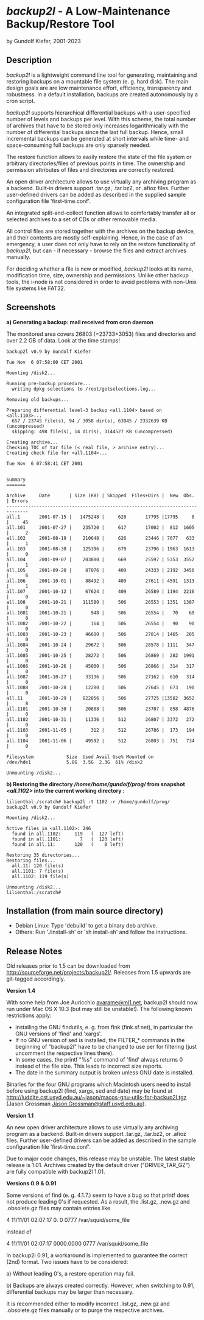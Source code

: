 # *backup2l* - A Low-Maintenance Backup/Restore Tool

by Gundolf Kiefer, 2001-2023

## Description

*backup2l* is a lightweight command line tool for generating, maintaining and restoring backups on a mountable file system (e. g. hard disk). The main design goals are are low maintenance effort, efficiency, transparency and robustness. In a default installation, backups are created autonomously by a cron script.

*backup2l* supports hierarchical differential backups with a user-specified number of levels and backups per level. With this scheme, the total number of archives that have to be stored only increases logarithmically with the number of differential backups since the last full backup. Hence, small incremental backups can be generated at short intervals while time- and space-consuming full backups are only sparsely needed.

The restore function allows to easily restore the state of the file system or arbitrary directories/files of previous points in time. The ownership and permission attributes of files and directories are correctly restored.

An open driver architecture allows to use virtually any archiving program as a backend. Built-in drivers support .tar.gz, .tar.bz2, or .afioz files. Further user-defined drivers can be added as described in the supplied sample configuration file 'first-time.conf'.

An integrated split-and-collect function allows to comfortably transfer all or selected archives to a set of CDs or other removable media.

All control files are stored together with the archives on the backup device, and their contents are mostly self-explaining. Hence, in the case of an emergency, a user does not only have to rely on the restore functionality of *backup2l*, but can - if necessary - browse the files and extract archives manually.

For deciding whether a file is new or modified, *backup2l* looks at its name, modification time, size, ownership and permissions. Unlike other backup tools, the i-node is not considered in order to avoid problems with non-Unix file systems like FAT32.

## Screenshots

**a) Generating a backup: mail received from cron daemon**

The monitored area covers 26803 (=23733+3053) files and directories and over 2.2 GB of data. Look at the time stamps!

```
backup2l v0.9 by Gundolf Kiefer

Tue Nov  6 07:58:00 CET 2001

Mounting /disk2...

Running pre-backup procedure...
  writing dpkg selections to /root/getselections.log...

Removing old backups...

Preparing differential level-3 backup <all.1104> based on <all.1103>...
  657 / 23745 file(s), 94 / 3058 dir(s), 63945 / 2332639 KB (uncompressed)
  skipping: 498 file(s), 14 dir(s), 3144527 KB (uncompressed)

Creating archive...
Checking TOC of tar file (< real file, > archive entry)...
Creating check file for <all.1104>...

Tue Nov  6 07:58:41 CET 2001


Summary
=======

Archive     Date       | Size (KB) | Skipped  Files+Dirs |  New  Obs. | Errors
------------------------------------------------------------------------------
all.1       2001-07-15 |   1475248 |     620       17795 |17795     0 |     45
all.101     2001-07-27 |    235720 |     617       17002 |  812  1605 |      2
all.102     2001-08-19 |    210648 |     626       23446 | 7077   633 |      1
all.103     2001-08-30 |    125396 |     670       23796 | 1963  1613 |      0
all.104     2001-09-07 |    203880 |     669       25597 | 5353  3552 |      1
all.105     2001-09-20 |     87076 |     409       24333 | 2192  3456 |      6
all.106     2001-10-01 |     88492 |     409       27611 | 4591  1313 |      1
all.107     2001-10-12 |     67624 |     409       26589 | 1194  2216 |      0
all.108     2001-10-21 |    111580 |     506       26553 | 1351  1387 |      0
all.1081    2001-10-21 |       948 |     506       26554 |   70    69 |      0
all.1082    2001-10-22 |       164 |     506       26554 |   90    90 |      0
all.1083    2001-10-23 |     46680 |     506       27814 | 1465   205 |      0
all.1084    2001-10-24 |     29672 |     506       28578 | 1111   347 |      0
all.1085    2001-10-25 |     28272 |     506       26869 |  282  1991 |      0
all.1086    2001-10-26 |     45000 |     506       26866 |  314   317 |      0
all.1087    2001-10-27 |     33136 |     506       27162 |  610   314 |      0
all.1088    2001-10-28 |     12280 |     506       27645 |  673   190 |      0
all.11      2001-10-29 |    822056 |     506       27725 |13582  3652 |      8
all.1101    2001-10-30 |     20888 |     506       23707 |  858  4876 |      0
all.1102    2001-10-31 |     11336 |     512       26807 | 3372   272 |      0
all.1103    2001-11-05 |       312 |     512       26786 |  173   194 |      0
all.1104    2001-11-06 |     49592 |     512       26803 |  751   734 |      0

Filesystem            Size  Used Avail Use% Mounted on
/dev/hde1             5.8G  3.5G  2.3G  61% /disk2

Unmounting /disk2...
```

**b) Restoring the directory */home/home/gundolf/prog/* from snapshot *<all.1102>* into the current working directory :**

```
lilienthal:/scratch# backup2l -t 1102 -r /home/gundolf/prog/
backup2l v0.9 by Gundolf Kiefer

Mounting /disk2...

Active files in <all.1102>: 246
  found in all.1102:     119   (  127 left)
  found in all.1101:       7   (  120 left)
  found in all.11:       120   (    0 left)

Restoring 35 directories...
Restoring files...
  all.11: 120 file(s)
  all.1101: 7 file(s)
  all.1102: 119 file(s)

Unmounting /disk2...
lilienthal:/scratch#
```

## Installation (from main source directory)

* Debian Linux: Type 'debuild' to get a binary deb archive.
* Others: Run './install-sh' or 'sh install-sh' and follow the instructions.


## Release Notes

Old releases prior to 1.5 can be downloaded from http://sourceforge.net/projects/backup2l/.
Releases from 1.5 upwards are git-tagged accordingly.


**Version 1.4**

With some help from Joe Auricchio <avarame@ml1.net>, backup2l should
now run under Mac OS X 10.3 (but may still be unstable!). The following
known restrictions apply:
- installing the GNU findutils, e. g. from fink (fink.sf.net),
  in particular the GNU versions of 'find' and 'xargs'.
- If no GNU version of sed is installed, the FILTER_* commands in the
  beginning of "backup2l" have to be changed to use per for filtering
  (just uncomment the respective lines there).
- In some cases, the printf "%s" command of 'find' always returns 0
  instead of the file size. This leads to incorrect size reports.
- The date in the summary output is broken unless GNU date is installed.

Binaries for the four GNU programs which Macintosh users need to install
before using backup2l (find, xargs, sed and date) may be found at
http://luddite.cst.usyd.edu.au/~jason/macos-gnu-utils-for-backup2l.tgz
(Jason Grossman <Jason.Grossman@staff.usyd.edu.au>).


**Version 1.1**

An new open driver architecture allows to use virtually any archiving
program as a backend. Built-in drivers support .tar.gz, .tar.bz2, or
.afioz files. Further user-defined drivers can be added as described in
the sample configuration file 'first-time.conf'.

Due to major code changes, this release may be unstable. The latest
stable release is 1.01. Archives created by the default driver
("DRIVER_TAR_GZ") are fully compatible with backup2l 1.01.


**Versions 0.9 & 0.91**

Some versions of find (e. g. 4.1.7.) seem to have a bug so that printf does
not produce leading 0's if requested. As a result, the .list.gz, .new.gz and
.obsolete.gz files may contain entries like

  4 11/11/01 02:07:17    0.   0 0777 /var/squid/some_file

instead of

  4 11/11/01 02:07:17 0000.0000 0777 /var/squid/some_file

In backup2l 0.91, a workaround is implemented to guarantee the correct (2nd)
format. Two issues have to be considered:

a) Without leading 0's, a restore operation may fail.

b) Backups are always created correctly. However, when switching to 0.91,
   differential backups may be larger than necessary.

It is recommended either to modify incorrect .list.gz, .new.gz and
.obsolete.gz files manually or to purge the respective archives.
